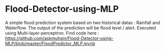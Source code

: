 # Flood-Detector-using-MLP
A simple flood prediction system based on two historical datas : Rainfall and Waterflow.
The output of the prediction will be flood level / alert.
Executed using Multi-layer-perceptron.
Find code here : 
https://github.com/askmuhsin/Flood-Detector-using-MLP/blob/master/FloodPredictor_MLP.ipynb
